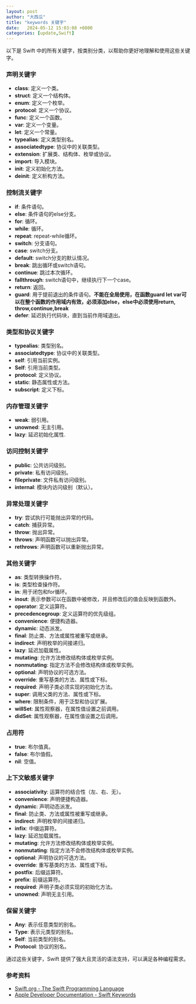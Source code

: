 ```yaml
---
layout: post
author: "大西瓜"
title: "keywords 关键字"
date:   2024-05-12 15:03:08 +0800
categories: [update,Swift] 
---
```


以下是 Swift 中的所有关键字，按类别分类，以帮助你更好地理解和使用这些关键字。

### 声明关键字

- **class**: 定义一个类。
- **struct**: 定义一个结构体。
- **enum**: 定义一个枚举。
- **protocol**: 定义一个协议。
- **func**: 定义一个函数。
- **var**: 定义一个变量。
- **let**: 定义一个常量。
- **typealias**: 定义类型别名。
- **associatedtype**: 协议中的关联类型。
- **extension**: 扩展类、结构体、枚举或协议。
- **import**: 导入模块。
- **init**: 定义初始化方法。
- **deinit**: 定义析构方法。

### 控制流关键字

- **if**: 条件语句。
- **else**: 条件语句的else分支。
- **for**: 循环。
- **while**: 循环。
- **repeat**: repeat-while循环。
- **switch**: 分支语句。
- **case**: switch分支。
- **default**: switch分支的默认情况。
- **break**: 跳出循环或switch语句。
- **continue**: 跳过本次循环。
- **fallthrough**: switch语句中，继续执行下一个case。
- **return**: 返回。
- **guard**: 用于提前退出的条件语句。**不能在全局使用，在函数guard let var可以在整个函数的作用域内有效，必须添加else，else中必须使用return, throw,continue,break**
- **defer**: 延迟执行代码块，直到当前作用域退出。

### 类型和协议关键字

- **typealias**: 类型别名。
- **associatedtype**: 协议中的关联类型。
- **self**: 引用当前实例。
- **Self**: 引用当前类型。
- **protocol**: 定义协议。
- **static**: 静态属性或方法。
- **subscript**: 定义下标。

### 内存管理关键字

- **weak**: 弱引用。
- **unowned**: 无主引用。
- **lazy**: 延迟初始化属性.

### 访问控制关键字

- **public**: 公共访问级别。
- **private**: 私有访问级别。
- **fileprivate**: 文件私有访问级别。
- **internal**: 模块内访问级别（默认）。

### 异常处理关键字

- **try**: 尝试执行可能抛出异常的代码。
- **catch**: 捕获异常。
- **throw**: 抛出异常。
- **throws**: 声明函数可以抛出异常。
- **rethrows**: 声明函数可以重新抛出异常。

### 其他关键字

- **as**: 类型转换操作符。
- **is**: 类型检查操作符。
- **in**: 用于闭包和for循环。
- **inout**: 表示参数可以在函数中被修改，并且修改后的值会反映到函数外。
- **operator**: 定义运算符。
- **precedencegroup**: 定义运算符的优先级组。
- **convenience**: 便捷构造器。
- **dynamic**: 动态派发。
- **final**: 防止类、方法或属性被重写或继承。
- **indirect**: 声明枚举的间接递归。
- **lazy**: 延迟加载属性。
- **mutating**: 允许方法修改结构体或枚举实例。
- **nonmutating**: 指定方法不会修改结构体或枚举实例。
- **optional**: 声明协议的可选方法。
- **override**: 重写基类的方法、属性或下标。
- **required**: 声明子类必须实现的初始化方法。
- **super**: 调用父类的方法、属性或下标。
- **where**: 限制条件，用于泛型和协议扩展。
- **willSet**: 属性观察器，在属性值设置之前调用。
- **didSet**: 属性观察器，在属性值设置之后调用。

### 占用符

- **true**: 布尔值真。
- **false**: 布尔值假。
- **nil**: 空值。

### 上下文敏感关键字

- **associativity**: 运算符的结合性（左、右、无）。
- **convenience**: 声明便捷构造器。
- **dynamic**: 声明动态派发。
- **final**: 防止类、方法或属性被重写或继承。
- **indirect**: 声明枚举的间接递归。
- **infix**: 中缀运算符。
- **lazy**: 延迟加载属性。
- **mutating**: 允许方法修改结构体或枚举实例。
- **nonmutating**: 指定方法不会修改结构体或枚举实例。
- **optional**: 声明协议的可选方法。
- **override**: 重写基类的方法、属性或下标。
- **postfix**: 后缀运算符。
- **prefix**: 前缀运算符。
- **required**: 声明子类必须实现的初始化方法。
- **unowned**: 声明无主引用。

### 保留关键字

- **Any**: 表示任意类型的别名。
- **Type**: 表示元类型的别名。
- **Self**: 当前类型的别名。
- **Protocol**: 协议的别名。

通过这些关键字，Swift 提供了强大且灵活的语法支持，可以满足各种编程需求。

### 参考资料

- [Swift.org - The Swift Programming Language](https://docs.swift.org/swift-book/ReferenceManual/LexicalStructure.html)
- [Apple Developer Documentation - Swift Keywords](https://developer.apple.com/documentation/swift/swift_standard_library/keywords_and_punctuation)
